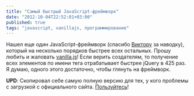 ```yaml
---
title: "Самый быстрый JavaScript-фреймворк"
date: "2012-10-04T22:52:01+03:00"
published: true
tags: "javascript, vanillajs, программирование"
---
```


Нашел еще один JavaScript-фреймворк (спасибо [Виктору](http://profiles.google.com/6alliapumob) за наводку), который на несколько порядков быстрее всех остальных. Прошу любить и жаловать [vanilla.js](http://vanilla-js.com/)! Если верить создателям, то получение всех элементов по имени тега отрабатывает быстрее jQuery в 425 раз. Я думаю, одного этого достаточно, чтобы глянуть на фреймворк.

**UPD**: Скопировал себе самую полную версию для тех, у кого проблемы с загрузкой с официального сайта. [Пользуйтесь](http://a51056ce8d9b948fb69e-8de36eb37b2366f5a76a776c3dee0b32.r42.cf1.rackcdn.com/vanilla.js)!